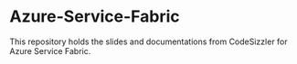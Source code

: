 # Azure-Service-Fabric
This repository holds the slides and documentations from CodeSizzler for Azure Service Fabric.
